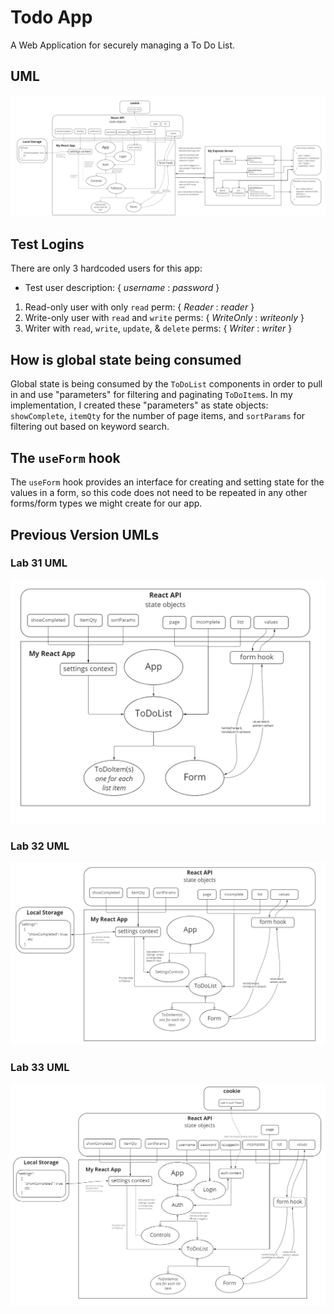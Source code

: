 # Todo App

A Web Application for securely managing a To Do List.

## UML

![My Lab 34 UML](assets/lab-34-uml.jpg)

## Test Logins

There are only 3 hardcoded users for this app:

- Test user description: { *username* : *password* }

1. Read-only user with only `read` perm: { *Reader* : *reader* }
1. Write-only user with `read` and `write` perms: { *WriteOnly* : *writeonly* }
1. Writer with `read`, `write`, `update`, & `delete` perms: { *Writer* : *writer* }

## How is global state being consumed

Global state is being consumed by the `ToDoList` components in order to pull in and use "parameters" for filtering and paginating `ToDoItem`s. In my implementation, I created these "parameters" as state objects: `showComplete`, `itemQty` for the number of page items, and `sortParams` for filtering out based on keyword search.

## The `useForm` hook

The `useForm` hook provides an interface for creating and setting state for the values in a form, so this code does not need to be repeated in any other forms/form types we might create for our app.

## Previous Version UMLs

### Lab 31 UML

![My Lab 31 UML](assets/lab-31-uml.jpg)

### Lab 32 UML

![My Lab 32 UML](assets/lab-32-uml.jpg)

### Lab 33 UML

![My Lab 33 UML](assets/lab-33-uml.jpg)
